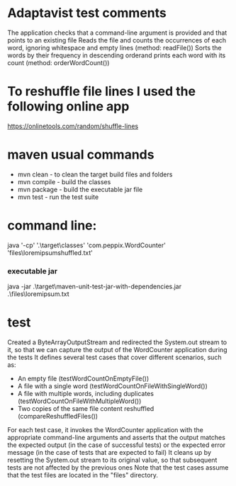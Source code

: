 
# Adaptavist test comments 
The application checks that a command-line argument is provided and that points to an existing file
Reads the file and counts the occurrences of each word, ignoring whitespace and empty lines (method: readFile()) 
Sorts the words by their frequency in descending orderand prints each word with its count (method: orderWordCount()) 

# To reshuffle file lines I used the following online app 
https://onlinetools.com/random/shuffle-lines

# maven usual commands
- mvn clean - to clean the target build files and folders
- mvn compile - build the classes
- mvn package - build the executable jar file
- mvn test - run the test suite

# command line:
 java  '-cp' '.\target\classes' 'com.peppix.WordCounter' 'files\loremipsumshuffled.txt'

### executable jar
java -jar .\target\maven-unit-test-jar-with-dependencies.jar .\files\loremipsum.txt

# test
Created a ByteArrayOutputStream and redirected the System.out stream to it, so that we can capture the output of the WordCounter application during the tests
It defines several test cases that cover different scenarios, such as:
- An empty file (testWordCountOnEmptyFile())
- A file with a single word (testWordCountOnFileWithSingleWord())
- A file with multiple words, including duplicates (testWordCountOnFileWithMultipleWord())
- Two copies of the same file content reshuffled (compareReshuffledFiles())

For each test case, it invokes the WordCounter application with the appropriate command-line arguments and asserts that the output matches the expected output (in the case of successful tests) or the expected error message (in the case of tests that are expected to fail)
It cleans up by resetting the System.out stream to its original value, so that subsequent tests are not affected by the previous ones
Note that the test cases assume that the test files are located in the "files" directory. 

